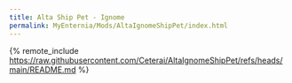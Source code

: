 ```yaml
---
title: Alta Ship Pet - Ignome
permalink: MyEnternia/Mods/AltaIgnomeShipPet/index.html
---
```


{% remote_include https://raw.githubusercontent.com/Ceterai/AltaIgnomeShipPet/refs/heads/main/README.md %}

